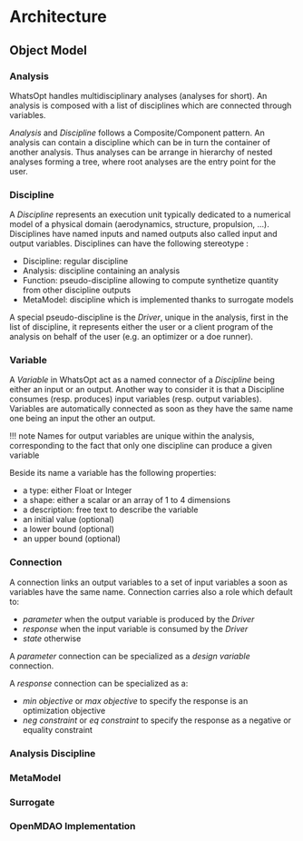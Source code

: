# Architecture

## Object Model

### Analysis

WhatsOpt handles multidisciplinary analyses (analyses for short).
An analysis is composed with a list of disciplines which are connected through variables.

_Analysis_ and _Discipline_ follows a Composite/Component pattern.
An analysis can contain a discipline which can be in turn the container of another analysis.
Thus analyses can be arrange in hierarchy of nested analyses forming a tree, 
where root analyses are the entry point for the user.

### Discipline

A _Discipline_ represents an execution unit typically dedicated to a numerical model of a physical domain 
(aerodynamics, structure, propulsion, ...). Disciplines have named inputs and named outputs also called
input and output variables. Disciplines can have the following stereotype :

* Discipline: regular discipline
* Analysis: discipline containing an analysis
* Function: pseudo-discipline allowing to compute synthetize quantity from other discipline outputs
* MetaModel: discipline which is implemented thanks to surrogate models

A special pseudo-discipline is the _Driver_, unique in the analysis, first in the list of discipline, it represents
either the user or a client program of the analysis on behalf of the user (e.g. an optimizer or a doe runner).

### Variable

A _Variable_ in WhatsOpt act as a named connector of a _Discipline_ being either an input or an output.
Another way to consider it is that a Discipline consumes (resp. produces) input variables  (resp. output variables). 
Variables are automatically connected as soon as they have the same name one being an input the other an output.

!!! note
    Names for output variables are unique within the analysis, corresponding to the fact that only one discipline
    can produce a given variable 

Beside its name a variable has the following properties:

* a type: either Float or Integer
* a shape: either a scalar or an array of 1 to 4 dimensions
* a description: free text to describe the variable
* an initial value (optional)
* a lower bound (optional)
* an upper bound (optional)

### Connection

A connection links an output variables to a set of input variables a soon as variables have the same name.
Connection carries also a role which default to:

* _parameter_ when the output variable is produced by the _Driver_
* _response_ when the input variable is consumed by the _Driver_
* _state_ otherwise 

A _parameter_ connection can be specialized as a _design variable_ connection.

A _response_ connection can be specialized as a:

* _min objective_ or _max objective_ to specify the response is an optimization objective
* _neg constraint_ or _eq constraint_ to specify the response as a negative or equality constraint

### Analysis Discipline

### MetaModel

### Surrogate

### OpenMDAO Implementation